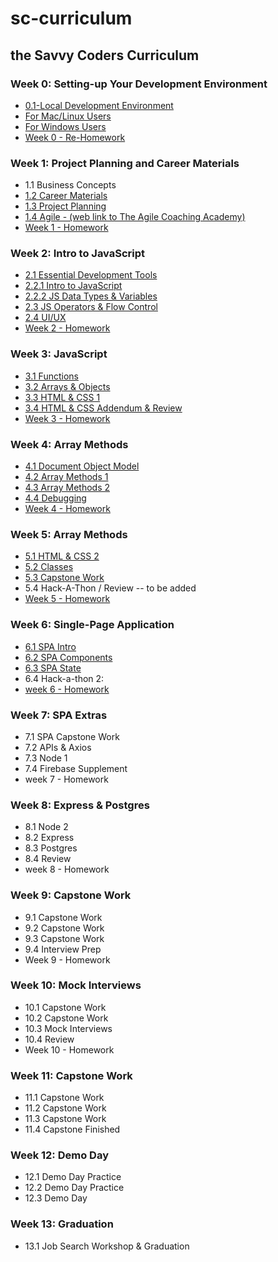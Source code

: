 # sc-curriculum

## the Savvy Coders Curriculum

### Week 0: **Setting-up Your Development Environment**

- [0.1-Local Development Environment](Week0-DevelopmentEnvironment/0.1-Local-dev-encironment.md)
- [For Mac/Linux Users](Week0-DevelopmentEnvironment/ForMacUsers.md)
- [For Windows Users](Week0-DevelopmentEnvironment/ForWindowsUsers.md)
- [Week 0 - Re-Homework](Week0-DevelopmentEnvironment/Week0-PreHomework/0-PreHomework.md)

### Week 1: **Project Planning and Career Materials**

- 1.1 Business Concepts
- [1.2 Career Materials](Week1-ProjectPlanning&CareerMaterials/1.2-CareerMaterials/CareerMaterialsLinks.md)
- [1.3 Project Planning](Week1-ProjectPlanning&CareerMaterials/1.3-ProjectPlanning/ProjectPlanningLinks.md)
- [1.4 Agile - (web link to The Agile Coaching Academy)](https://courses.theagilecoach.com/users/sign_in)
- [Week 1 - Homework](Week1-ProjectPlanning&CareerMaterials/Week1-Homework/1-Homework.md)

### Week 2: **Intro to JavaScript**

- [2.1 Essential Development Tools](Week2-IntroTojavaScript/2.1-EssentialDevTools/2.1-EssentialDevTools.md)
- [2.2.1 Intro to JavaScript](Week2-IntroTojavaScript/2.2-IntroToJavaScript/2.2.1-IntroToJavaScript.md)
- [2.2.2 JS Data Types & Variables](Week2-IntroTojavaScript/2.2-IntroToJavaScript/2.2.2-DataTypes&Variables.md)
- [2.3 JS Operators & Flow Control](Week2-IntroTojavaScript/2.3-JSOperators&FlowControl/2.3-JSOperators&FlowControl.md)
- [2.4 UI/UX](Week2-IntroTojavaScript/2.4-UI&UX/2.4-UI&UX.md)
- [Week 2 - Homework](Week2-IntroTojavaScript/Week2-Homework/2-Homework.md)

### Week 3: **JavaScript**

- [3.1 Functions](Week3-JavaScript/3.1-JSFunctions/3.1-Functions.md)
- [3.2 Arrays & Objects](Week3-JavaScript/3.2-JSArrays&Objects/3.2-DataCollections.md)
- [3.3 HTML & CSS 1](Week3-JavaScript/3.3-HTML&CSSBasics/3.3-HTML&CSSBasics.md)
- [3.4 HTML & CSS Addendum & Review](Week3-JavaScript/3.4-HTML&CSSReview/3.4-CSSAddendum-Units&Variables.md)
- [Week 3 - Homework](Week3-JavaScript/Week3-Homework/3-Homework.md)

### Week 4: **Array Methods**

- [4.1 Document Object Model](Week4-ArrayMethods/4.1-JS&DOM/4.1-DocumentObjectModel.md)
- [4.2 Array Methods 1](Week4-ArrayMethods/4.2-ArrayMethods1/4.2-ArrayMethods1.md)
- [4.3 Array Methods 2](Week4-ArrayMethods/4.3-ArrayMethods2/4.3-ArrayMethods2.md)
- [4.4 Debugging](Week4-ArrayMethods/4.4-Debugging&Review/4.4-Debugging.md)
- [Week 4 - Homework](Week4-ArrayMethods/Week4-Homework/4-Homework.md)

### Week 5: **Array Methods**

- [5.1 HTML & CSS 2](Week5-HTML&CSS2/5.1-IntermediateHTML&CSS/5.1-IntermediateHTML&CSS.md)
- [5.2 Classes](Week5-HTML&CSS2/5.2-JavaScriptClasses/5.2-JavaScriptClasses.md)
- [5.3 Capstone Work](Week5-HTML&CSS2/5.3-CapstoneWork/5.3-CapstoneWork.md)
- 5.4 Hack-A-Thon / Review -- to be added
- [Week 5 - Homework](Week5-HTML&CSS2/Week5-Homework/5-Homework.md)

### Week 6: **Single-Page Application**

- [6.1 SPA Intro](Week6-SinglePageApplication\6.1-SPAIntro\6.1-SPAIntro.md)
- [6.2 SPA Components](Week6-SinglePageApplication\6.2-SPAComponents\6.2-SPAComponents.md)
- [6.3 SPA State](Week6-SinglePageApplication\6.3-SPAState\6.3-SPAState.md)
- 6.4 Hack-a-thon 2:
- [week 6 - Homework](Week6-SinglePageApplication\Week6-Homework\6-Homework.md)

### Week 7: **SPA Extras**

- 7.1 SPA Capstone Work
- 7.2 APIs & Axios
- 7.3 Node 1
- 7.4 Firebase Supplement
- week 7 - Homework

### Week 8: **Express & Postgres**

- 8.1 Node 2
- 8.2 Express
- 8.3 Postgres
- 8.4 Review
- week 8 - Homework

### Week 9: **Capstone Work**

- 9.1 Capstone Work
- 9.2 Capstone Work
- 9.3 Capstone Work
- 9.4 Interview Prep
- Week 9 - Homework

### Week 10: **Mock Interviews**

- 10.1 Capstone Work
- 10.2 Capstone Work
- 10.3 Mock Interviews
- 10.4 Review
- Week 10 - Homework

### Week 11: **Capstone Work**

- 11.1 Capstone Work
- 11.2 Capstone Work
- 11.3 Capstone Work
- 11.4 Capstone Finished

### Week 12: **Demo Day**

- 12.1 Demo Day Practice
- 12.2 Demo Day Practice
- 12.3 Demo Day

### Week 13: **Graduation**

- 13.1 Job Search Workshop & Graduation

